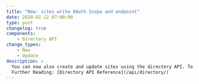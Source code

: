 ```yaml
---
title: "New: sites write OAuth Scope and endpoint"
date: 2020-02-12 07:00:00
type: post
changelog: true
components:
    - Directory API
change_types:
    - New
    - Update
description: >
  You can now also create and update sites using the directory API. To do this, you need one of the new OAuth scopes such as `directory.sites.w` or `directory.sites.rw`.<br><br>
  Further Reading: [Directory API Reference](/api/directory/)
---
```

